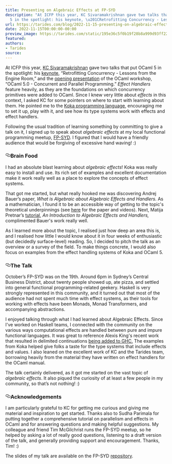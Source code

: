 ```yaml
---
title: Presenting on Algebraic Effects at FP-SYD
description: "At ICFP this year, KC Sivaramakrishnan gave two talks that put OCaml
  5 in the spotlight: his keynote, \u201CRetrofitting Concurrency - Lessons\u2026"
url: https://tarides.com/blog/2022-11-15-presenting-on-algebraic-effects-at-fp-syd
date: 2022-11-15T00:00:00-00:00
preview_image: https://tarides.com/static/195e36c5f0b19f28b8a999d93ff22a9c/3234f/prism.jpg
featured:
authors:
- Tarides
source:
---
```


<p>At ICFP this year, <a href="https://kcsrk.info/">KC Sivaramakrishnan</a> gave two talks that put OCaml 5 in the spotlight: his <a href="https://youtu.be/zJ4G0TKwzVc - [429 Too Many Requests]">keynote</a>, &ldquo;Retrofitting Concurrency - Lessons from the Engine Room,&rdquo; and the <a href="https://speakerdeck.com/kayceesrk/ocaml-5-dot-0">opening presentation</a> of the OCaml workshop, &ldquo;OCaml 5.0 - Concurrent and Parallel Programming.&rdquo; <em>Effect Handlers</em> feature heavily, as they are the foundations on which concurrency primitives were added to OCaml. Since I knew very little about <em>effects</em> in this context, I asked KC for some pointers on where to start with learning about them. He pointed me to the <a href="https://koka-lang.github.io">Koka programming language</a>, encouraging me to set it up, play with it, and see how its type systems work with effects and effect handlers.</p>
<p>Following the usual tradition of learning something by committing to give a talk on it, I signed up to speak about <em>algebraic effects</em> at my local functional programming meetup, <a href="https://www.meetup.com/FP-Syd/">FP-SYD</a>. I figured that I would have a friendly audience that would be forgiving of excessive hand waving! :)</p>
<h3 style="position:relative;"><a href="https://tarides.com/feed.xml#brain-food" aria-label="brain food permalink" class="anchor before"><svg aria-hidden="true" focusable="false" height="16" version="1.1" viewbox="0 0 16 16" width="16"><path fill-rule="evenodd" d="M4 9h1v1H4c-1.5 0-3-1.69-3-3.5S2.55 3 4 3h4c1.45 0 3 1.69 3 3.5 0 1.41-.91 2.72-2 3.25V8.59c.58-.45 1-1.27 1-2.09C10 5.22 8.98 4 8 4H4c-.98 0-2 1.22-2 2.5S3 9 4 9zm9-3h-1v1h1c1 0 2 1.22 2 2.5S13.98 12 13 12H9c-.98 0-2-1.22-2-2.5 0-.83.42-1.64 1-2.09V6.25c-1.09.53-2 1.84-2 3.25C6 11.31 7.55 13 9 13h4c1.45 0 3-1.69 3-3.5S14.5 6 13 6z"></path></svg></a>Brain Food</h3>
<p>I had an absolute blast learning about <em>algebraic effects</em>! Koka was really easy to install and use. Its rich set of examples and excellent documentation make it work really well as a place to explore the concepts of effect systems.</p>
<p>That got me started, but what really hooked me was discovering Andrej Bauer&rsquo;s paper, <em>What is Algebraic about Algebraic Effects and Handlers.</em> As a mathematician, I found it to be an accessible way of getting to the topic's theoretical underpinnings (see <a href="https://github.com/yallop/effects-bibliography#2018">here</a> for the paper and videos). Next, Matija Pretnar&rsquo;s <a href="http://www.eff-lang.org/handlers-tutorial.pdf">tutorial</a>, <em>An Introduction to Algebraic Effects and Handlers,</em> complimented Bauer's work really well.</p>
<p>As I learned more about the topic, I realised just how deep an area this is, and I realised how little I would know about it in four weeks of enthusiastic (but decidedly surface-level) reading. So, I decided to pitch the talk as an overview or a survey of the field. To make things concrete, I would also focus on examples from the effect handling systems of Koka and OCaml 5.</p>
<h3 style="position:relative;"><a href="https://tarides.com/feed.xml#the-talk" aria-label="the talk permalink" class="anchor before"><svg aria-hidden="true" focusable="false" height="16" version="1.1" viewbox="0 0 16 16" width="16"><path fill-rule="evenodd" d="M4 9h1v1H4c-1.5 0-3-1.69-3-3.5S2.55 3 4 3h4c1.45 0 3 1.69 3 3.5 0 1.41-.91 2.72-2 3.25V8.59c.58-.45 1-1.27 1-2.09C10 5.22 8.98 4 8 4H4c-.98 0-2 1.22-2 2.5S3 9 4 9zm9-3h-1v1h1c1 0 2 1.22 2 2.5S13.98 12 13 12H9c-.98 0-2-1.22-2-2.5 0-.83.42-1.64 1-2.09V6.25c-1.09.53-2 1.84-2 3.25C6 11.31 7.55 13 9 13h4c1.45 0 3-1.69 3-3.5S14.5 6 13 6z"></path></svg></a>The Talk</h3>
<p>October&rsquo;s FP-SYD was on the 19th. Around 6pm in Sydney&rsquo;s Central Business District, about twenty people showed up, ate pizza, and settled into general functional programming-related geekery. Haskell is very strongly represented in this community, and it turned out that most of the audience had not spent much time with effect systems, as their tools for working with effects have been Monads, Monad Transformers, and accompanying abstractions.</p>
<p>I enjoyed talking through what I had learned about Algebraic Effects. Since I've worked on Haskell teams, I connected with the community on the various ways  computational effects are handled between pure and impure functional languages. It was great to reference Alexis King's recent work that resulted in delimited continuations <a href="https://github.com/ghc-proposals/ghc-proposals/blob/master/proposals/0313-delimited-continuation-primops.rst">being added to GHC.</a> The examples from Koka helped give folks a taste for the type systems that include effects and values. I also leaned on the excellent work of KC and the Tarides team, borrowing heavily from the material they have written on effect handlers for the OCaml manual.</p>
<p>The talk certainly delivered, as it got me started on the vast topic of <em>algebraic effects</em>. It also piqued the curiosity of at least a few people in my community, so that&rsquo;s not nothing! :)</p>
<h3 style="position:relative;"><a href="https://tarides.com/feed.xml#acknowledgements" aria-label="acknowledgements permalink" class="anchor before"><svg aria-hidden="true" focusable="false" height="16" version="1.1" viewbox="0 0 16 16" width="16"><path fill-rule="evenodd" d="M4 9h1v1H4c-1.5 0-3-1.69-3-3.5S2.55 3 4 3h4c1.45 0 3 1.69 3 3.5 0 1.41-.91 2.72-2 3.25V8.59c.58-.45 1-1.27 1-2.09C10 5.22 8.98 4 8 4H4c-.98 0-2 1.22-2 2.5S3 9 4 9zm9-3h-1v1h1c1 0 2 1.22 2 2.5S13.98 12 13 12H9c-.98 0-2-1.22-2-2.5 0-.83.42-1.64 1-2.09V6.25c-1.09.53-2 1.84-2 3.25C6 11.31 7.55 13 9 13h4c1.45 0 3-1.69 3-3.5S14.5 6 13 6z"></path></svg></a>Acknowledgements</h3>
<p>I am particularly grateful to KC for getting me curious and giving me material and inspiration to get started. Thanks also to Sudha Parimala for putting together a comprehensive tutorial on parallelism and effects in OCaml and for answering questions and making helpful suggestions.  My colleague and friend Tim McGilchrist runs the FP-SYD meetup, so he helped by asking a lot of really good questions, listening to a draft version of the talk, and generally providing support and encouragement. Thanks, Tim! :)</p>
<p>The slides of my talk are available on the FP-SYD <a href="https://github.com/fp-syd/meetings/blob/master/2022/2022-10-Keswani-Algebraic-Effects-Survey.pdf">repository</a>.</p>
